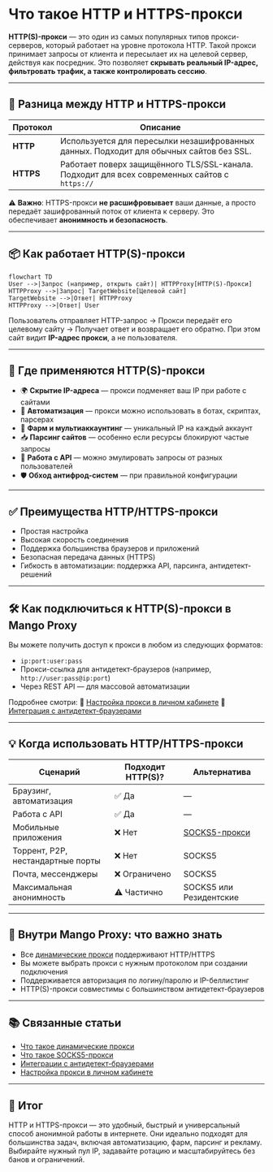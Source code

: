 # Что такое HTTP и HTTPS-прокси

**HTTP(S)-прокси** — это один из самых популярных типов прокси-серверов, который работает на уровне протокола HTTP. Такой прокси принимает запросы от клиента и пересылает их на целевой сервер, действуя как посредник. Это позволяет **скрывать реальный IP-адрес, фильтровать трафик, а также контролировать сессию**.

---

## 🚦 Разница между HTTP и HTTPS-прокси

| Протокол | Описание |
|----------|----------|
| **HTTP** | Используется для пересылки незашифрованных данных. Подходит для обычных сайтов без SSL. |
| **HTTPS** | Работает поверх защищённого TLS/SSL-канала. Подходит для всех современных сайтов с `https://` |

⚠️ **Важно**: HTTPS-прокси **не расшифровывает** ваши данные, а просто передаёт зашифрованный поток от клиента к серверу. Это обеспечивает **анонимность и безопасность**.

---

## 📦 Как работает HTTP(S)-прокси

```mermaid
flowchart TD
User -->|Запрос (например, открыть сайт)| HTTPProxy[HTTP(S)-Прокси]
HTTPProxy -->|Запрос| TargetWebsite[Целевой сайт]
TargetWebsite -->|Ответ| HTTPProxy
HTTPProxy -->|Ответ| User
````

Пользователь отправляет HTTP-запрос → Прокси передаёт его целевому сайту → Получает ответ и возвращает его обратно. При этом сайт видит **IP-адрес прокси**, а не пользователя.

---

## 🔧 Где применяются HTTP(S)-прокси

* 🌍 **Скрытие IP-адреса** — прокси подменяет ваш IP при работе с сайтами
* 🧬 **Автоматизация** — прокси можно использовать в ботах, скриптах, парсерах
* 🔄 **Фарм и мультиаккаунтинг** — уникальный IP на каждый аккаунт
* 📥 **Парсинг сайтов** — особенно если ресурсы блокируют частые запросы
* 💼 **Работа с API** — можно эмулировать запросы от разных пользователей
* 🛡️ **Обход антифрод-систем** — при правильной конфигурации

---

## ✅ Преимущества HTTP/HTTPS-прокси

* Простая настройка
* Высокая скорость соединения
* Поддержка большинства браузеров и приложений
* Безопасная передача данных (HTTPS)
* Гибкость в автоматизации: поддержка API, парсинга, антидетект-решений

---

## 🛠️ Как подключиться к HTTP(S)-прокси в Mango Proxy

Вы можете получить доступ к прокси в любом из следующих форматов:

* `ip:port:user:pass`
* Прокси-ссылка для антидетект-браузеров (например, `http://user:pass@ip:port`)
* Через REST API — для массовой автоматизации

Подробнее смотри:
📘 [Настройка прокси в личном кабинете](../../начало-работы/настройка-прокси.md)
🧠 [Интеграция с антидетект-браузерами](../../браузеры/антидетект/)

---

## 💡 Когда использовать HTTP/HTTPS-прокси

| Сценарий                          | Подходит HTTP(S)? | Альтернатива                                  |
| --------------------------------- | ----------------- | --------------------------------------------- |
| Браузинг, автоматизация           | ✅ Да              | —                                             |
| Работа с API                      | ✅ Да              | —                                             |
| Мобильные приложения              | ❌ Нет             | [SOCKS5-прокси](./что-такое-socks5-прокси.md) |
| Торрент, P2P, нестандартные порты | ❌ Нет             | SOCKS5                                        |
| Почта, мессенджеры                | ❌ Ограничено      | SOCKS5                                        |
| Максимальная анонимность          | ⚠️ Частично       | SOCKS5 или Резидентские                       |

---

## 🧠 Внутри Mango Proxy: что важно знать

* Все [динамические прокси](../типы-прокси/что-такое-динамические-прокси.md) поддерживают HTTP/HTTPS
* Вы можете выбрать прокси с нужным протоколом при создании подключения
* Поддерживается авторизация по логину/паролю и IP-беллистинг
* HTTP(S)-прокси совместимы с большинством антидетект-браузеров

---

## 📚 Связанные статьи

* [Что такое динамические прокси](../типы-прокси/что-такое-динамические-прокси.md)
* [Что такое SOCKS5-прокси](./что-такое-socks5-прокси.md)
* [Интеграции с антидетект-браузерами](../../браузеры/антидетект/)
* [Настройка прокси в личном кабинете](../../начало-работы/настройка-прокси.md)

---

## 🏁 Итог

HTTP и HTTPS-прокси — это удобный, быстрый и универсальный способ анонимной работы в интернете.
Они идеально подходят для большинства задач, включая автоматизацию, фарм, парсинг и рекламу.
Выбирайте нужный пул IP, задавайте ротацию и масштабируйтесь без банов и ограничений.
